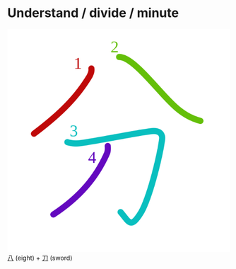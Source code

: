 # Understand / divide / minute
![分](../kanji-colorize/5206.svg)
[八](八.md) (eight) + [刀](刀.md) (sword) 
